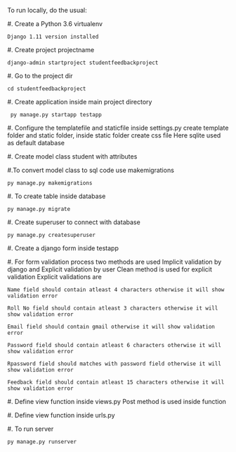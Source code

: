 To run locally, do the usual:

#. Create a Python 3.6 virtualenv

    Django 1.11 version installed
   
#. Create project projectname

    django-admin startproject studentfeedbackproject
   
#. Go to the project dir

    cd studentfeedbackproject
    
#. Create application inside main project directory

     py manage.py startapp testapp
   
#. Configure the templatefile and staticfile inside settings.py
   create template folder and static folder, inside static folder create css file
   Here sqlite used as default database
   
#. Create model class student with attributes
   
#.To convert model class to sql code use makemigrations

    py manage.py makemigrations
   
#. To create table inside database

    py manage.py migrate
   
#. Create superuser to connect with database

    py manage.py createsuperuser
   
#. Create a django form inside testapp

#. For form validation process two methods are used Implicit validation by django and Explicit validation by user
   Clean method is used for explicit validation
   Explicit validations are
   
    Name field should contain atleast 4 characters otherwise it will show validation error
   
    Roll No field should contain atleast 3 characters otherwise it will show validation error
   
    Email field should contain gmail otherwise it will show validation error
   
    Password field should contain atleast 6 characters otherwise it will show validation error
   
    Rpassword field should matches with password field otherwise it will show validation error
   
    Feedback field should contain atleast 15 characters otherwise it will show validation error
   
#. Define view function inside views.py
   Post method is used inside function
   
#. Define view function inside urls.py

#. To run server

    py manage.py runserver







   


